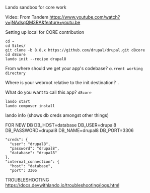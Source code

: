 Lando sandbox for core work

Video: 
From Tandem
https://www.youtube.com/watch?v=jNAdsqQM3RA&feature=youtu.be


Setting up local for CORE contribution

```
cd ~
cd Sites/
git clone -b 8.8.x https://github.com/drupal/drupal.git d8core
cd d8core
lando init --recipe drupal8
```

From where should we get your app's codebase? `current working directory`


Where is your webroot relative to the init destination? `.`


What do you want to call this app? `d8core`


```
lando start
lando composer install
```

lando info (shows db creds amongst other things)

FOR NEW DB
DB_HOST=database
DB_USER=drupal8
DB_PASSWORD=drupal8
DB_NAME=drupal8
DB_PORT=3306

    "creds": {
      "user": "drupal8",
      "password": "drupal8",
      "database": "drupal8"
    },
    "internal_connection": {
      "host": "database",
      "port": 3306
      
      

TROUBLESHOOTING
https://docs.devwithlando.io/troubleshooting/logs.html
